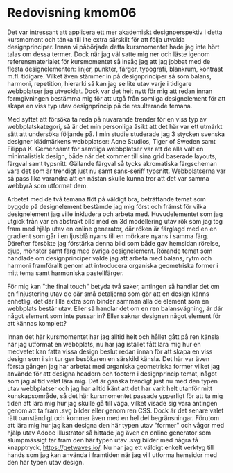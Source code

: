 ---
---

# Redovisning kmom06

Det var intressant att applicera ett mer akademiskt designperspektiv i detta kursmoment och tänka till lite extra särskilt för att följa utvalda designprinciper. Innan vi påbörjade detta kursmomentet hade jag inte hört talas om dessa termer. Dock när jag väl satte mig ner och läste igenom referensmaterialet för kursmomentet så insåg jag att jag jobbat med de flesta designelementen: linjer, punkter, färger, typografi, blankrum, kontrast m.fl. tidigare. Vilket även stämmer in på designprinciper så som balans, harmoni, repetition, hierarki så kan jag se lite utav varje i tidigare webbplatser jag utvecklat. Dock var det helt nytt för mig att redan innan formgivningen bestämma mig för att utgå från somliga designelement för att skapa en viss typ utav designprincip på de resulterande temana.

Med syftet att försöka ta reda på nuvarande trender för en viss typ av webbplatskategori, så är det min personliga åsikt att det här var ett utmärkt sätt att undersöka följande på. I min studie studerade jag 3 stycken svenska designer klädmärkens webbplatser: Acne Studios, Tiger of Sweden samt Filippa K. Gemensamt för samtliga webbplatser var att de alla valt en minimalistisk design, både när det kommer till sina grid baserade layouts, färgval samt typsnitt. Gällande färgval så tycks akromatiska färgscheman vara det som är trendigt just nu samt sans-seriff typsnitt. Webbplatserna var så pass lika varandra att en nästan skulle kunna tror att det var samma webbyrå som utformat dem.

Arbetet med de två temana flöt på väldigt bra, beträffande temat som byggde på designelement bestämde jag mig först och främst för vilka designelement jag ville inkludera och arbeta med.
Huvudelementet som jag utgick från var en abstrakt bild med en 3d modellering utav rök som jag tog fram med hjälp utav en online generator, där röken är färglagd med en en gradient som går i en ljusblå nyans till en mörkare nyans i samma färg. Därefter försökte jag förstärka denna bild som både gav hemsidan rörelse, djup, mönster samt färg med övriga designelement. Rörande temat som handlade om designprinciper valde jag att arbeta med balans, rytm och harmoni framförallt genom att introducera organiska geometriska former i mitt tema samt harmoniska pastellfärger.

För mig kan "the final touch" betyda två saker, antingen så handlar det om en finjustering utav de där små detaljerna som gör att en design känns enhetlig, det där lilla extra som binder samman alla de element som en webbplats består utav. Eller så handlar det om en ren balansvägning, är där något element som inte passar in? Eller saknar designen något element för att kännas komplett?

Innan det här kursmomentet har jag alltid helt och hållet gått på ren känsla när jag utformat en webbplats, nu har jag istället fått lära mig hur en medvetet kan fatta vissa design beslut redan innan för att skapa en viss design som i sin tur ger besökaren en särskild känsla. Det här var även första gången jag har arbetat med organiska geometriska former vilket jag använde för att designa headern och footern i designprincip temat, något som jag alltid velat lära mig. Det är ganska trendigt just nu med den typen utav webbplatser och jag har alltid känt att det har varit helt utanför mitt kunskapsområde, så det här kursmomentet passade ypperligt för att ta mig tiden att lära mig hur jag skulle gå till väga, vilket visade sig vara antingen genom att ta fram .svg bilder eller genom ren CSS. Dock är det senare valet rätt oanständigt och kommer även med en hel del begränsningar. Förutom att lära mig hur jag kan designa den här typen utav "former" och vågor med hjälp utav Adobe Illustrator så hittade jag även en online generator som slumpmässigt tar fram den här typen utav .svg bilder med några få knapptryck, https://getwaves.io/. Nu har jag ett väldigt enkelt verktyg till hands som jag kan använda i framtiden när jag vill utforma hemsidor med den här typen utav design.
